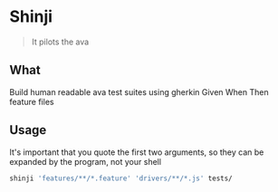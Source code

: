 # Shinji

> It pilots the ava

## What

Build human readable ava test suites using gherkin Given When Then feature files

## Usage

It's important that you quote the first two arguments, so they can be expanded by the program, not your shell

```bash
shinji 'features/**/*.feature' 'drivers/**/*.js' tests/
```
